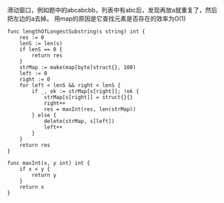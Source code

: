 滑动窗口，例如题中的abcabcbb，列表中有abc后，发现再放a就重复了，然后把左边的a去掉。
用map的原因是它查找元素是否存在的效率为O(1)
```golang
func lengthOfLongestSubstring(s string) int {
	res := 0
	lenS := len(s)
	if lenS == 0 {
		return res
	}
	strMap := make(map[byte]struct{}, 100)
	left := 0
	right := 0
	for left < lenS && right < lenS {
		if _, ok := strMap[s[right]]; !ok {
			strMap[s[right]] = struct{}{}
			right++
			res = maxInt(res, len(strMap))
		} else {
			delete(strMap, s[left])
            left++
		}
	}
	return res
}

func maxInt(x, y int) int {
	if x < y {
		return y
	}
	return x
}
```